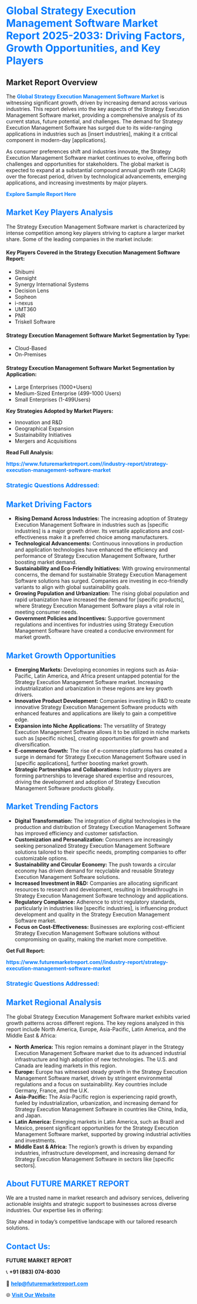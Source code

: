 <h1 style="color: #007BFF;">Global Strategy Execution Management Software Market Report 2025-2033: Driving Factors, Growth Opportunities, and Key Players</h1>

<section id="overview">
<h2>Market Report Overview</h2>
<p>The <a href="https://www.futuremarketreport.com//industry-report/strategy-execution-management-software-market" style="color: #007BFF; text-decoration: none;"><strong>Global Strategy Execution Management Software Market</strong></a> is witnessing significant growth, driven by increasing demand across various industries. This report delves into the key aspects of the Strategy Execution Management Software market, providing a comprehensive analysis of its current status, future potential, and challenges. The demand for Strategy Execution Management Software has surged due to its wide-ranging applications in industries such as [insert industries], making it a critical component in modern-day [applications].</p>
<p>As consumer preferences shift and industries innovate, the Strategy Execution Management Software market continues to evolve, offering both challenges and opportunities for stakeholders. The global market is expected to expand at a substantial compound annual growth rate (CAGR) over the forecast period, driven by technological advancements, emerging applications, and increasing investments by major players.</p>
</section>

<section id="overview">
<p><a href="https://www.futuremarketreport.com//request-sample/reportId=51915" style="color: #007BFF; text-decoration: none;"><strong>Explore Sample Report Here</strong></a></p>
</section>

<section id="key-players">
<h2 style="color: #007BFF;">Market Key Players Analysis</h2>
<p>The Strategy Execution Management Software market is characterized by intense competition among key players striving to capture a larger market share. Some of the leading companies in the market include:</p>
<h4>Key Players Covered in the Strategy Execution Management Software Report:</h4>
<ul><li>Shibumi</li><li>Gensight</li><li>Synergy International Systems</li><li>Decision Lens</li><li>Sopheon</li><li>i-nexus</li><li>UMT360</li><li>PNR</li><li>Triskell Software</li></ul>
<h4>Strategy Execution Management Software Market Segmentation by Type:</h4>
<ul><li>Cloud-Based</li><li>On-Premises</li></ul>

<h4>Strategy Execution Management Software Market Segmentation by Application:</h4>
<ul><li>Large Enterprises (1000+Users)</li><li>Medium-Sized Enterprise (499-1000 Users)</li><li>Small Enterprises (1-499Users)</li></ul>
<p><strong>Key Strategies Adopted by Market Players:</strong></p>
<ul>
<li>Innovation and R&D</li>
<li>Geographical Expansion</li>
<li>Sustainability Initiatives</li>
<li>Mergers and Acquisitions</li>
</ul>
</section>

<section>
<p><strong>Read Full Analysis: </strong></p><a href="https://www.futuremarketreport.com//industry-report/strategy-execution-management-software-market" style="color: #007BFF; text-decoration: none;"><strong>https://www.futuremarketreport.com//industry-report/strategy-execution-management-software-market</strong></a>
<h3 style="color: #007BFF;">Strategic Questions Addressed:</h3>
</section>

<section id="driving-factors">
<h2 style="color: #007BFF;">Market Driving Factors</h2>
<ul>
<li><strong>Rising Demand Across Industries:</strong> The increasing adoption of Strategy Execution Management Software in industries such as [specific industries] is a major growth driver. Its versatile applications and cost-effectiveness make it a preferred choice among manufacturers.</li>
<li><strong>Technological Advancements:</strong> Continuous innovations in production and application technologies have enhanced the efficiency and performance of Strategy Execution Management Software, further boosting market demand.</li>
<li><strong>Sustainability and Eco-Friendly Initiatives:</strong> With growing environmental concerns, the demand for sustainable Strategy Execution Management Software solutions has surged. Companies are investing in eco-friendly variants to align with global sustainability goals.</li>
<li><strong>Growing Population and Urbanization:</strong> The rising global population and rapid urbanization have increased the demand for [specific products], where Strategy Execution Management Software plays a vital role in meeting consumer needs.</li>
<li><strong>Government Policies and Incentives:</strong> Supportive government regulations and incentives for industries using Strategy Execution Management Software have created a conducive environment for market growth.</li>
</ul>
</section>

<section id="growth-opportunities">
<h2 style="color: #007BFF;">Market Growth Opportunities</h2>
<ul>
<li><strong>Emerging Markets:</strong> Developing economies in regions such as Asia-Pacific, Latin America, and Africa present untapped potential for the Strategy Execution Management Software market. Increasing industrialization and urbanization in these regions are key growth drivers.</li>
<li><strong>Innovative Product Development:</strong> Companies investing in R&D to create innovative Strategy Execution Management Software products with enhanced features and applications are likely to gain a competitive edge.</li>
<li><strong>Expansion into Niche Applications:</strong> The versatility of Strategy Execution Management Software allows it to be utilized in niche markets such as [specific niches], creating opportunities for growth and diversification.</li>
<li><strong>E-commerce Growth:</strong> The rise of e-commerce platforms has created a surge in demand for Strategy Execution Management Software used in [specific applications], further boosting market growth.</li>
<li><strong>Strategic Partnerships and Collaborations:</strong> Industry players are forming partnerships to leverage shared expertise and resources, driving the development and adoption of Strategy Execution Management Software products globally.</li>
</ul>
</section>

<section id="trending-factors">
<h2 style="color: #007BFF;">Market Trending Factors</h2>
<ul>
<li><strong>Digital Transformation:</strong> The integration of digital technologies in the production and distribution of Strategy Execution Management Software has improved efficiency and customer satisfaction.</li>
<li><strong>Customization and Personalization:</strong> Consumers are increasingly seeking personalized Strategy Execution Management Software solutions tailored to their specific needs, prompting companies to offer customizable options.</li>
<li><strong>Sustainability and Circular Economy:</strong> The push towards a circular economy has driven demand for recyclable and reusable Strategy Execution Management Software solutions.</li>
<li><strong>Increased Investment in R&D:</strong> Companies are allocating significant resources to research and development, resulting in breakthroughs in Strategy Execution Management Software technology and applications.</li>
<li><strong>Regulatory Compliance:</strong> Adherence to strict regulatory standards, particularly in industries like [specific industries], is influencing product development and quality in the Strategy Execution Management Software market.</li>
<li><strong>Focus on Cost-Effectiveness:</strong> Businesses are exploring cost-efficient Strategy Execution Management Software solutions without compromising on quality, making the market more competitive.</li>
</ul>
</section>

<section>
<p><strong>Get Full Report: </strong></p><a href="https://www.futuremarketreport.com//industry-report/strategy-execution-management-software-market" style="color: #007BFF; text-decoration: none;"><strong>https://www.futuremarketreport.com//industry-report/strategy-execution-management-software-market</strong></a>
<h3 style="color: #007BFF;">Strategic Questions Addressed:</h3>
</section>


<section id="regional-analysis">
<h2 style="color: #007BFF;">Market Regional Analysis</h2>
<p>The global Strategy Execution Management Software market exhibits varied growth patterns across different regions. The key regions analyzed in this report include North America, Europe, Asia-Pacific, Latin America, and the Middle East & Africa:</p>
<ul>
<li><strong>North America:</strong> This region remains a dominant player in the Strategy Execution Management Software market due to its advanced industrial infrastructure and high adoption of new technologies. The U.S. and Canada are leading markets in this region.</li>
<li><strong>Europe:</strong> Europe has witnessed steady growth in the Strategy Execution Management Software market, driven by stringent environmental regulations and a focus on sustainability. Key countries include Germany, France, and the U.K.</li>
<li><strong>Asia-Pacific:</strong> The Asia-Pacific region is experiencing rapid growth, fueled by industrialization, urbanization, and increasing demand for Strategy Execution Management Software in countries like China, India, and Japan.</li>
<li><strong>Latin America:</strong> Emerging markets in Latin America, such as Brazil and Mexico, present significant opportunities for the Strategy Execution Management Software market, supported by growing industrial activities and investments.</li>
<li><strong>Middle East & Africa:</strong> The region’s growth is driven by expanding industries, infrastructure development, and increasing demand for Strategy Execution Management Software in sectors like [specific sectors].</li>
</ul>
</section>

<footer>
<h2 style="color: #007BFF;">About FUTURE MARKET REPORT</h2>
<p>We are a trusted name in market research and advisory services, delivering actionable insights and strategic support to businesses across diverse industries. Our expertise lies in offering:</p>

<p>Stay ahead in today’s competitive landscape with our tailored research solutions.</p>

<h2 style="color: #007BFF;">Contact Us:</h2>
<p><strong>FUTURE MARKET REPORT</strong></p>
<p>📞 <strong>+91 (883) 074-8030</strong></p>
<p>📧 <strong><a href="mailto:help@futuremarketreport.com" style="color: #007BFF;">help@futuremarketreport.com</a></strong></p>
<p>🌐 <strong><a href="https://www.futuremarketreport.com/" style="color: #007BFF;">Visit Our Website</a></strong></p>
</footer>